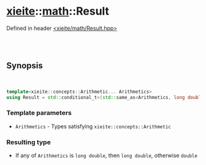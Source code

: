 # [xieite](../xieite.md)::[math](../math.md)::Result
Defined in header [<xieite/math/Result.hpp>](../../include/xieite/math/Result.hpp)

<br/><br/>

## Synopsis

<br/>

```cpp
template<xieite::concepts::Arithmetic... Arithmetics>
using Result = std::conditional_t<(std::same_as<Arithmetics, long double> || ...), long double, double>;
```
### Template parameters
- `Arithmetics` - Types satisfying `xieite::concepts::Arithmetic`
### Resulting type
- If any of `Arithmetics` is `long double`, then `long double`, otherwise `double`
